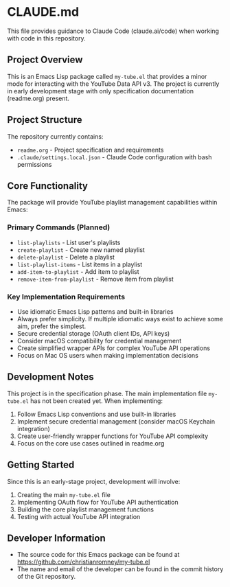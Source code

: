 # CLAUDE.md

This file provides guidance to Claude Code (claude.ai/code) when working with code in this repository.

## Project Overview

This is an Emacs Lisp package called `my-tube.el` that provides a minor mode for interacting with the YouTube Data API v3. The project is currently in early development stage with only specification documentation (readme.org) present.

## Project Structure

The repository currently contains:
- `readme.org` - Project specification and requirements
- `.claude/settings.local.json` - Claude Code configuration with bash permissions

## Core Functionality

The package will provide YouTube playlist management capabilities within Emacs:

### Primary Commands (Planned)
- `list-playlists` - List user's playlists
- `create-playlist` - Create new named playlist
- `delete-playlist` - Delete a playlist
- `list-playlist-items` - List items in a playlist
- `add-item-to-playlist` - Add item to playlist
- `remove-item-from-playlist` - Remove item from playlist

### Key Implementation Requirements
- Use idiomatic Emacs Lisp patterns and built-in libraries
- Always prefer simplicity. If multiple idiomatic ways exist to achieve some aim, prefer the simplest. 
- Secure credential storage (OAuth client IDs, API keys)
- Consider macOS compatibility for credential management
- Create simplified wrapper APIs for complex YouTube API operations
- Focus on Mac OS users when making implementation decisions

## Development Notes

This project is in the specification phase. The main implementation file `my-tube.el` has not been created yet. When implementing:

1. Follow Emacs Lisp conventions and use built-in libraries
2. Implement secure credential management (consider macOS Keychain integration)
3. Create user-friendly wrapper functions for YouTube API complexity
4. Focus on the core use cases outlined in readme.org

## Getting Started

Since this is an early-stage project, development will involve:
1. Creating the main `my-tube.el` file
2. Implementing OAuth flow for YouTube API authentication
3. Building the core playlist management functions
4. Testing with actual YouTube API integration

## Developer Information
- The source code for this Emacs package can be found at https://github.com/christianromney/my-tube.el
- The name and email of the developer can be found in the commit history of the Git repository.
